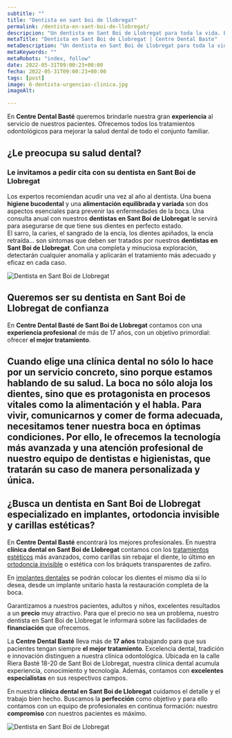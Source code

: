 ```yaml
---
subtitle: ""
title: "Dentista en sant boi de llobregat"
permalink: /dentista-en-sant-boi-de-llobregat/
descripcion: "Un dentista en Sant Boi de Llobregat para toda la vida. En Centre Dental Basté queremos brindarle nuestra experiencia al servicio de nuestros pacientes."
metaTitle: "Dentista en Sant Boi de Llobregat | Centre Dental Baste"
metaDescription: "Un dentista en Sant Boi de Llobregat para toda la vida. En Centre Dental Basté queremos brindarle nuestra experiencia al servicio de nuestros pacientes." 
metaKeywords: ""
metaRobots: "index, follow"
date: 2022-05-31T09:00:23+00:00
fecha: 2022-05-31T09:00:23+00:00
tags: [post]
image: 6-dentista-urgencias-clinica.jpg
imageAlt: 

---
```



En **Centre Dental Basté** queremos brindarle nuestra gran **experiencia** al servicio de nuestros pacientes. Ofrecemos todos los tratamientos odontológicos para mejorar la salud dental de todo el conjunto familiar.


## ¿Le preocupa su salud dental?  
### Le invitamos a pedir cita con su dentista en Sant Boi de Llobregat

Los expertos recomiendan acudir una vez al año al dentista. Una buena **higiene bucodental** y una **alimentación equilibrada y variada** son dos aspectos esenciales para prevenir las enfermedades de la boca. Una consulta anual con nuestros **dentistas en Sant Boi de Llobregat** le servirá para asegurarse de que tiene sus dientes en perfecto estado.  
El sarro, la caries, el sangrado de la encía, los dientes apiñados, la encía retraída… son síntomas que deben ser tratados por nuestros **dentistas en Sant Boi de Llobregat**. Con una completa y minuciosa exploración, detectarán cualquier anomalía y aplicarán el tratamiento más adecuado y eficaz en cada caso.

![Dentista en Sant Boi de Llobregat](/assets/static/images/blog/blog-inner/dentista-en-sant-boi-llobregat-2.jpg "Dentista en Sant Boi de Llobregat")



## Queremos ser su dentista en Sant Boi de Llobregat de confianza

En **Centre Dental Basté de Sant Boi de Llobregat** contamos con una **experiencia profesional** de más de 17 años, con un objetivo primordial: ofrecer **el mejor tratamiento**.

Cuando elige una clínica dental no sólo lo hace por un servicio concreto, sino porque estamos hablando de su **salud**. La boca no sólo aloja los dientes, sino que es protagonista en procesos vitales como la alimentación y el habla. Para vivir, comunicarnos y comer de forma adecuada, necesitamos tener nuestra boca en óptimas condiciones. Por ello, le ofrecemos la **tecnología más avanzada** y una **atención profesional** de nuestro equipo de dentistas e higienistas, que tratarán su caso de manera personalizada y única.
---

## ¿Busca un dentista en Sant Boi de Llobregat especializado en implantes, ortodoncia invisible y carillas estéticas?

En **Centre Dental Basté** encontrará los mejores profesionales. En nuestra **clínica dental en Sant Boi de Llobregat** contamos con los [tratamientos estéticos](https://centredentalbaste.com/tratamientos/estetica-dental-sant-boi-de-llobregat/) más avanzados, como carillas sin rebajar el diente, lo último en [ortodoncia invisible](https://centredentalbaste.com/invisalign-sant-boi-llobregat-barcelona/) o estética con los bráquets transparentes de zafiro.  

En [implantes dentales](https://centredentalbaste.com/tratamientos/implantes-dentales-sant-boi-de-llobregat/) se podrán colocar los dientes el mismo día si lo desea, desde un implante unitario hasta la restauración completa de la boca.

Garantizamos a nuestros pacientes, adultos y niños, excelentes resultados a un **precio** muy atractivo. Para que el precio no sea un problema, nuestro dentista en Sant Boi de Llobregat le informará sobre las facilidades de **financiación** que ofrecemos.

La **Centre Dental Basté** lleva más de **17 años** trabajando para que sus pacientes tengan siempre **el mejor tratamiento**. Excelencia dental, tradición e innovación distinguen a nuestra clínica odontológica. Ubicada en la calle Riera Basté 18-20 de Sant Boi de Llobregat, nuestra clínica dental acumula experiencia, conocimiento y tecnología. Además, contamos con **excelentes especialistas** en sus respectivos campos.

En nuestra **clínica dental en Sant Boi de Llobregat** cuidamos el detalle y el trabajo bien hecho. Buscamos la **perfección** como objetivo y para ello contamos con un equipo de profesionales en continua formación: nuestro **compromiso** con nuestros pacientes es máximo.

![Dentista en Sant Boi de Llobregat](/assets/static/images/blog/blog-inner/dentista-en-sant-boi-llobregat.jpg "Dentista en Sant Boi de Llobregat")